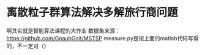 # 离散粒子群算法解决多解旅行商问题
啊其实就是智能算法课程的大作业
数据集来源：https://github.com/GnauhGnit/MSTSP
measure.py是按上面的matlab代码写得的，不一定对（）
